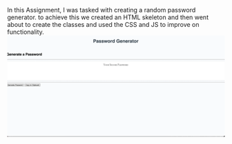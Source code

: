 In this Assignment, I was tasked with creating a random password generator.
to achieve this we created an HTML skeleton  and then went about to create the classes and used the CSS and JS to improve on functionality.
![img.png](img.png)
